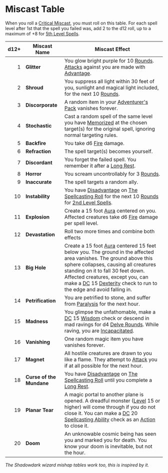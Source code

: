 # Miscast Table

When you roll a [Critical Miscast](../../../Game%20Procedures/Die%20Rolling%20Mechanics/Critical%20Miscast.md), you must roll on this table. For each spell level after 1st that the spell you failed was, add 2 to the d12 roll, up to a maximum of +8 for [5th Level Spells](../Spells%20by%20Level/Level%205/5th%20Level%20Spells.md).

| d12+ | Miscast Name             | Miscast Effect                                                                                                                                                                                                                                                                                                                                                                                                                                                       |
| ---: | ------------------------ | -------------------------------------------------------------------------------------------------------------------------------------------------------------------------------------------------------------------------------------------------------------------------------------------------------------------------------------------------------------------------------------------------------------------------------------------------------------------- |
|    1 | **Glitter**              | You glow bright purple for 10 [Rounds](../../../Game%20Procedures/Core%20Procedures/Round.md). [Attacks](../../../Game%20Procedures/Combat/Attack.md) against you are made with [Advantage](../../../Game%20Procedures/Die%20Rolling%20Mechanics/Advantage.md).                                                                                                                                                                                                      |
|    2 | **Shroud**               | You suppress all light within 30 feet of you, sunlight and magical light included, for the next 10 [Rounds](../../../Game%20Procedures/Core%20Procedures/Round.md).                                                                                                                                                                                                                                                                                                  |
|    3 | **Discorporate**         | A random item in your [Adventurer's Pack](../../../Items%20and%20Gear/Gear/100%20Coins/Adventurer's%20Pack.md) vanishes forever.                                                                                                                                                                                                                                                                                                                                     |
|    4 | **Stochastic**           | Cast a random spell of the same level you have [Memorized](../../Spellcasting/Spell%20Memorization.md) at the chosen target(s) for the original spell, ignoring normal targeting rules.                                                                                                                                                                                                                                                                              |
|    5 | **Backfire**             | You take d6 [Fire](../../../Game%20Procedures/Combat/Damage%20Types/Fire.md) damage.                                                                                                                                                                                                                                                                                                                                                                                 |
|    6 | **Refraction**           | The spell target(s) becomes yourself.                                                                                                                                                                                                                                                                                                                                                                                                                                |
|    7 | **Discordant**           | You forget the failed spell. You remember it after a [Long Rest](../../../Game%20Procedures/Core%20Procedures/Resting.md#Long%20Rest).                                                                                                                                                                                                                                                                                                                               |
|    8 | **Horror**               | You scream uncontrollably for 3 [Rounds](../../../Game%20Procedures/Core%20Procedures/Round.md).                                                                                                                                                                                                                                                                                                                                                                     |
|    9 | **Inaccurate**           | The spell targets a random ally.                                                                                                                                                                                                                                                                                                                                                                                                                                     |
|   10 | **Instability**          | You have [Disadvantage](../../../Game%20Procedures/Die%20Rolling%20Mechanics/Disadvantage.md) on [The Spellcasting Roll](../../Spellcasting/Spellcasting.md#The%20Spellcasting%20Roll) for the next 10 [Rounds](../../../Game%20Procedures/Core%20Procedures/Round.md) for [2nd Level Spells](../Spells%20by%20Level/Level%202/2nd%20Level%20Spells.md).                                                                                                             |
|   11 | **Explosion**            | Create a 15 foot [Aura](../Areas%20of%20Effect/Aura.md) centered on you. Affected creatures take d6 [Fire](../../../Game%20Procedures/Combat/Damage%20Types/Fire.md) damage per spell level.                                                                                                                                                                                                                                                                         |
|   12 | **Devastation**          | Roll two more times and combine both effects                                                                                                                                                                                                                                                                                                                                                                                                                         |
|   13 | **Big Hole**             | Create a 15 foot [Aura](../Areas%20of%20Effect/Aura.md) centered 15 feet below you. The ground in the affected area vanishes. The ground above this sphere collapses, causing all creatures standing on it to fall 30 feet down. Affected creatures, except you, can make a [DC](../../../Game%20Procedures/Core%20Procedures/DC.md) 15 [Dexterity](../../../Player%20Characters/The%20Ability%20Scores/Dexterity.md) check to run to the edge and avoid falling in. |
|   14 | **Petrification**        | You are petrified to stone, and suffer from [Paralysis](../../../Game%20Procedures/Conditions/Paralyzed.md) for the next hour.                                                                                                                                                                                                                                                                                                                                       |
|   15 | **Madness**              | You glimpse the unfathomable, make a [DC](../../../Game%20Procedures/Core%20Procedures/DC.md) 15 [Wisdom](../../../Player%20Characters/The%20Ability%20Scores/Wisdom.md) check or descend in mad ravings for d4 [Delve Rounds](../../../Game%20Procedures/Core%20Procedures/Round.md#Delve%20Round). While raving, you are [Incapacitated](../../../Game%20Procedures/Conditions/Incapacitated.md).                                                                  |
|   16 | **Vanishing**            | One random magic item you have vanishes forever.                                                                                                                                                                                                                                                                                                                                                                                                                     |
|   17 | **Magnet**               | All hostile creatures are drawn to you like a flame. They attempt to [Attack](../../../Game%20Procedures/Combat/Attack.md) you if at all possible for the next hour.                                                                                                                                                                                                                                                                                                 |
|   18 | **Curse of the Mundane** | You have [Disadvantage](../../../Game%20Procedures/Die%20Rolling%20Mechanics/Disadvantage.md) on [The Spellcasting Roll](../../Spellcasting/Spellcasting.md#The%20Spellcasting%20Roll) until you complete a [Long Rest](../../../Game%20Procedures/Core%20Procedures/Resting.md#Long%20Rest).                                                                                                                                                                        |
|   19 | **Planar Tear**          | A magic portal to another plane is opened. A dreadful monster ([Level](../../../Player%20Characters/Derived%20Statistics/Level.md) 15 or higher) will come through if you do not close it. You can make a [DC](../../../Game%20Procedures/Core%20Procedures/DC.md) 20 [Spellcasting Ability](../../Spellcasting/Spellcasting%20Disciplines/Spellcasting%20Ability.md) check as an [Action](../../../Game%20Procedures/Core%20Procedures/Action.md) to close it.      |
|   20 | **Doom**                 | An unknowable cosmic being has seen you and marked you for death. You know your doom is inevitable, but not the hour.                                                                                                                                                                                                                                                                                                                                                |

*The Shadowdark wizard mishap tables work too, this is inspired by it.*
